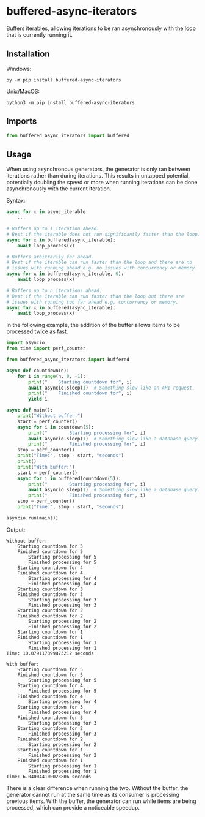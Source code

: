 # buffered-async-iterators

Buffers iterables, allowing iterations to be ran asynchronously with the loop that is currently running it.

## Installation

Windows:

```
py -m pip install buffered-async-iterators
```

Unix/MacOS:

```
python3 -m pip install buffered-async-iterators
```

## Imports

```python
from buffered_async_iterators import buffered
```

## Usage

When using asynchronous generators, the generator is only ran between iterations rather than during iterations. This results in untapped potential, potentially doubling the speed or more when running iterations can be done asynchronously with the current iteration.

Syntax:

```python
async for x in async_iterable:
    ...

# Buffers up to 1 iteration ahead.
# Best if the iterable does not run significantly faster than the loop.
async for x in buffered(async_iterable):
    await loop_process(x)

# Buffers arbitrarily far ahead.
# Best if the iterable can run faster than the loop and there are no
# issues with running ahead e.g. no issues with concurrency or memory.
async for x in buffered(async_iterable, 0):
    await loop_process(x)

# Buffers up to n iterations ahead.
# Best if the iterable can run faster than the loop but there are
# issues with running too far ahead e.g. concurrency or memory.
async for x in buffered(async_iterable):
    await loop_process(x)
```

In the following example, the addition of the buffer allows items to be processed twice as fast.

```python
import asyncio
from time import perf_counter

from buffered_async_iterators import buffered

async def countdown(n):
    for i in range(n, 0, -1):
        print("    Starting countdown for", i)
        await asyncio.sleep(1)  # Something slow like an API request.
        print("    Finished countdown for", i)
        yield i

async def main():
    print("Without buffer:")
    start = perf_counter()
    async for i in countdown(5):
        print("        Starting processing for", i)
        await asyncio.sleep(1)  # Something slow like a database query.
        print("        Finished processing for", i)
    stop = perf_counter()
    print("Time:", stop - start, "seconds")
    print()
    print("With buffer:")
    start = perf_counter()
    async for i in buffered(countdown(5)):
        print("        Starting processing for", i)
        await asyncio.sleep(1)  # Something slow like a database query.
        print("        Finished processing for", i)
    stop = perf_counter()
    print("Time:", stop - start, "seconds")

asyncio.run(main())
```

Output:

```
Without buffer:
    Starting countdown for 5
    Finished countdown for 5
        Starting processing for 5
        Finished processing for 5
    Starting countdown for 4
    Finished countdown for 4
        Starting processing for 4
        Finished processing for 4
    Starting countdown for 3
    Finished countdown for 3
        Starting processing for 3
        Finished processing for 3
    Starting countdown for 2
    Finished countdown for 2
        Starting processing for 2
        Finished processing for 2
    Starting countdown for 1
    Finished countdown for 1
        Starting processing for 1
        Finished processing for 1
Time: 10.079117399873212 seconds

With buffer:
    Starting countdown for 5
    Finished countdown for 5
        Starting processing for 5
    Starting countdown for 4
        Finished processing for 5
    Finished countdown for 4
        Starting processing for 4
    Starting countdown for 3
        Finished processing for 4
    Finished countdown for 3
        Starting processing for 3
    Starting countdown for 2
        Finished processing for 3
    Finished countdown for 2
        Starting processing for 2
    Starting countdown for 1
        Finished processing for 2
    Finished countdown for 1
        Starting processing for 1
        Finished processing for 1
Time: 6.040044100023806 seconds
```

There is a clear difference when running the two. Without the buffer, the generator cannot run at the same time as its consumer is processing previous items. With the buffer, the generator can run while items are being processed, which can provide a noticeable speedup.
